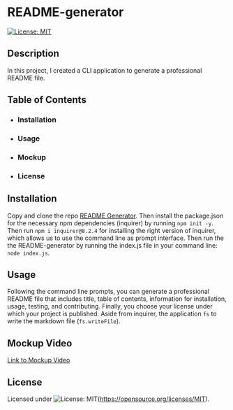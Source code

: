 # README-generator

[![License: MIT](https://img.shields.io/badge/License-MIT-yellow.svg)](https://opensource.org/licenses/MIT)

## Description
In this project, I created a CLI application to generate a professional README file. 

## Table of Contents
- ### Installation
- ### Usage
- ### Mockup
- ### License
  
## Installation 
Copy and clone the repo [README Generator](https://github.com/Kubikubiessa/readme-generator).
Then install the package.json for the necessary npm dependencies (inquirer) by running `npm init -y`. 
Then run `npm i inquirer@8.2.4` for installing the right version of inquirer, which allows us to use the command line as prompt interface. 
Then run the the README-generator by running the index.js file in your command line: `node index.js`.

## Usage
Following the command line prompts, you can generate a professional README file that includes title, table of contents, information for installation, usage, testing, and contributing. Finally, you choose your license under which your project is published. Aside from inquirer, the application `fs` to write the markdown file (`fs.writeFile`).

## Mockup Video
[Link to Mockup Video](https://drive.google.com/file/d/16P7a3LeXBPHiyohz5yqYq2t0ojALMXlL/view)

## License 
Licensed under ![License: MIT](https://img.shields.io/badge/License-MIT-yellow.svg)(https://opensource.org/licenses/MIT). 


